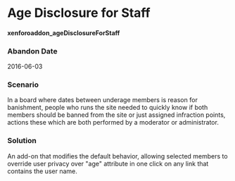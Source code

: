 # Age Disclosure for Staff
#### xenforoaddon_ageDisclosureForStaff

### Abandon Date

2016-06-03

### Scenario

In a board where dates between underage members is reason for banishment, people who runs the site needed to quickly know if both members should be banned from the site or just assigned infraction points, actions these which are both performed by a moderator or administrator.

### Solution

An add-on that modifies the default behavior, allowing selected members to override user privacy over "age" attribute in one click on any link that contains the user name.
